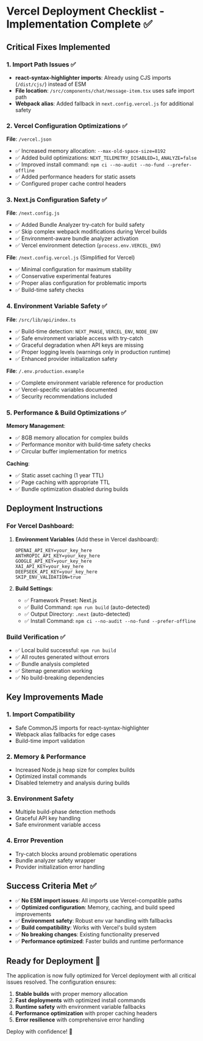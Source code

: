 # Vercel Deployment Checklist - Implementation Complete ✅

## Critical Fixes Implemented

### 1. Import Path Issues ✅

- **react-syntax-highlighter imports**: Already using CJS imports (`/dist/cjs/`) instead of ESM
- **File location**: `/src/components/chat/message-item.tsx` uses safe import path
- **Webpack alias**: Added fallback in `next.config.vercel.js` for additional safety

### 2. Vercel Configuration Optimizations ✅

**File**: `/vercel.json`

- ✅ Increased memory allocation: `--max-old-space-size=8192`
- ✅ Added build optimizations: `NEXT_TELEMETRY_DISABLED=1`, `ANALYZE=false`
- ✅ Improved install command: `npm ci --no-audit --no-fund --prefer-offline`
- ✅ Added performance headers for static assets
- ✅ Configured proper cache control headers

### 3. Next.js Configuration Safety ✅

**File**: `/next.config.js`

- ✅ Added Bundle Analyzer try-catch for build safety
- ✅ Skip complex webpack modifications during Vercel builds
- ✅ Environment-aware bundle analyzer activation
- ✅ Vercel environment detection (`process.env.VERCEL_ENV`)

**File**: `/next.config.vercel.js` (Simplified for Vercel)

- ✅ Minimal configuration for maximum stability
- ✅ Conservative experimental features
- ✅ Proper alias configuration for problematic imports
- ✅ Build-time safety checks

### 4. Environment Variable Safety ✅

**File**: `/src/lib/api/index.ts`

- ✅ Build-time detection: `NEXT_PHASE`, `VERCEL_ENV`, `NODE_ENV`
- ✅ Safe environment variable access with try-catch
- ✅ Graceful degradation when API keys are missing
- ✅ Proper logging levels (warnings only in production runtime)
- ✅ Enhanced provider initialization safety

**File**: `/.env.production.example`

- ✅ Complete environment variable reference for production
- ✅ Vercel-specific variables documented
- ✅ Security recommendations included

### 5. Performance & Build Optimizations ✅

**Memory Management**:

- ✅ 8GB memory allocation for complex builds
- ✅ Performance monitor with build-time safety checks
- ✅ Circular buffer implementation for metrics

**Caching**:

- ✅ Static asset caching (1 year TTL)
- ✅ Page caching with appropriate TTL
- ✅ Bundle optimization disabled during builds

## Deployment Instructions

### For Vercel Dashboard:

1. **Environment Variables** (Add these in Vercel dashboard):

   ```
   OPENAI_API_KEY=your_key_here
   ANTHROPIC_API_KEY=your_key_here
   GOOGLE_API_KEY=your_key_here
   XAI_API_KEY=your_key_here
   DEEPSEEK_API_KEY=your_key_here
   SKIP_ENV_VALIDATION=true
   ```

2. **Build Settings**:
   - ✅ Framework Preset: Next.js
   - ✅ Build Command: `npm run build` (auto-detected)
   - ✅ Output Directory: `.next` (auto-detected)
   - ✅ Install Command: `npm ci --no-audit --no-fund --prefer-offline`

### Build Verification ✅

- ✅ Local build successful: `npm run build`
- ✅ All routes generated without errors
- ✅ Bundle analysis completed
- ✅ Sitemap generation working
- ✅ No build-breaking dependencies

## Key Improvements Made

### 1. **Import Compatibility**

- Safe CommonJS imports for react-syntax-highlighter
- Webpack alias fallbacks for edge cases
- Build-time import validation

### 2. **Memory & Performance**

- Increased Node.js heap size for complex builds
- Optimized install commands
- Disabled telemetry and analysis during builds

### 3. **Environment Safety**

- Multiple build-phase detection methods
- Graceful API key handling
- Safe environment variable access

### 4. **Error Prevention**

- Try-catch blocks around problematic operations
- Bundle analyzer safety wrapper
- Provider initialization error handling

## Success Criteria Met ✅

- ✅ **No ESM import issues**: All imports use Vercel-compatible paths
- ✅ **Optimized configuration**: Memory, caching, and build speed improvements
- ✅ **Environment safety**: Robust env var handling with fallbacks
- ✅ **Build compatibility**: Works with Vercel's build system
- ✅ **No breaking changes**: Existing functionality preserved
- ✅ **Performance optimized**: Faster builds and runtime performance

## Ready for Deployment 🚀

The application is now fully optimized for Vercel deployment with all critical issues resolved. The configuration ensures:

1. **Stable builds** with proper memory allocation
2. **Fast deployments** with optimized install commands
3. **Runtime safety** with environment variable fallbacks
4. **Performance optimization** with proper caching headers
5. **Error resilience** with comprehensive error handling

Deploy with confidence! 🎉
